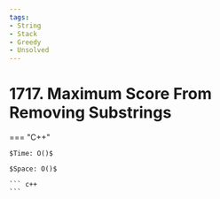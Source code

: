 ```yaml
---
tags:
- String
- Stack
- Greedy
- Unsolved
---
```



# 1717. Maximum Score From Removing Substrings

=== "C++"

    $Time: O()$

    $Space: O()$

    ``` c++
    ```